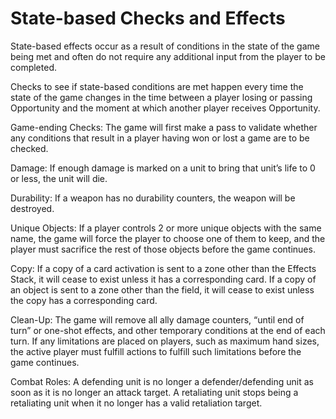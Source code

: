 # State-based Checks and Effects

State-based effects occur as a result of conditions in the state of the game being met and often do not require any additional input from the player to be completed.

Checks to see if state-based conditions are met happen every time the state of the game changes in the time between a player losing or passing Opportunity and the moment at which another player receives Opportunity.

Game-ending Checks: The game will first make a pass to validate whether any conditions that result in a player having won or lost a game are to be checked.

Damage: If enough damage is marked on a unit to bring that unit’s life to 0 or less, the unit will die.

Durability: If a weapon has no durability counters, the weapon will be destroyed.

Unique Objects: If a player controls 2 or more unique objects with the same name, the game will force the player to choose one of them to keep, and the player must sacrifice the rest of those objects before the game continues.

Copy: If a copy of a card activation is sent to a zone other than the Effects Stack, it will cease to exist unless it has a corresponding card. If a copy of an object is sent to a zone other than the field, it will cease to exist unless the copy has a corresponding card.

Clean-Up: The game will remove all ally damage counters, “until end of turn” or one-shot effects, and other temporary conditions at the end of each turn. If any limitations are placed on players, such as maximum hand sizes, the active player must fulfill actions to fulfill such limitations before the game continues.

Combat Roles:  A defending unit is no longer a defender/defending unit as soon as it is no longer an attack target. A retaliating unit stops being a retaliating unit when it no longer has a valid retaliation target.
